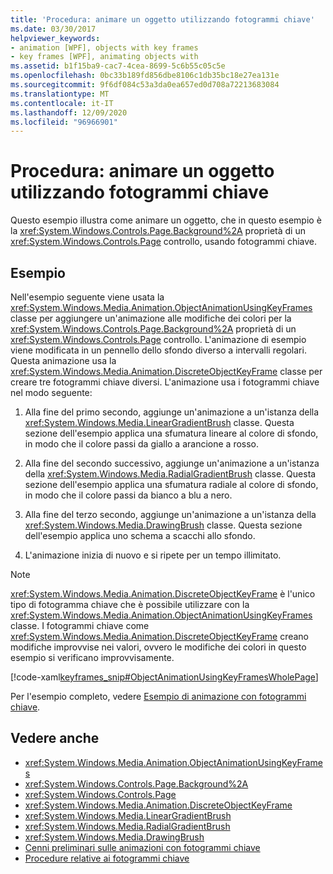 ```yaml
---
title: 'Procedura: animare un oggetto utilizzando fotogrammi chiave'
ms.date: 03/30/2017
helpviewer_keywords:
- animation [WPF], objects with key frames
- key frames [WPF], animating objects with
ms.assetid: b1f15ba9-cac7-4cea-8699-5c6b55c05c5e
ms.openlocfilehash: 0bc33b189fd856dbe8106c1db35bc18e27ea131e
ms.sourcegitcommit: 9f6df084c53a3da0ea657ed0d708a72213683084
ms.translationtype: MT
ms.contentlocale: it-IT
ms.lasthandoff: 12/09/2020
ms.locfileid: "96966901"
---
```

# <a name="how-to-animate-an-object-by-using-key-frames"></a>Procedura: animare un oggetto utilizzando fotogrammi chiave
Questo esempio illustra come animare un oggetto, che in questo esempio è la <xref:System.Windows.Controls.Page.Background%2A> proprietà di un <xref:System.Windows.Controls.Page> controllo, usando fotogrammi chiave.  
  
## <a name="example"></a>Esempio  
 Nell'esempio seguente viene usata la <xref:System.Windows.Media.Animation.ObjectAnimationUsingKeyFrames> classe per aggiungere un'animazione alle modifiche dei colori per la <xref:System.Windows.Controls.Page.Background%2A> proprietà di un <xref:System.Windows.Controls.Page> controllo. L'animazione di esempio viene modificata in un pennello dello sfondo diverso a intervalli regolari. Questa animazione usa la <xref:System.Windows.Media.Animation.DiscreteObjectKeyFrame> classe per creare tre fotogrammi chiave diversi. L'animazione usa i fotogrammi chiave nel modo seguente:  
  
1. Alla fine del primo secondo, aggiunge un'animazione a un'istanza della <xref:System.Windows.Media.LinearGradientBrush> classe. Questa sezione dell'esempio applica una sfumatura lineare al colore di sfondo, in modo che il colore passi da giallo a arancione a rosso.  
  
2. Alla fine del secondo successivo, aggiunge un'animazione a un'istanza della <xref:System.Windows.Media.RadialGradientBrush> classe. Questa sezione dell'esempio applica una sfumatura radiale al colore di sfondo, in modo che il colore passi da bianco a blu a nero.  
  
3. Alla fine del terzo secondo, aggiunge un'animazione a un'istanza della <xref:System.Windows.Media.DrawingBrush> classe. Questa sezione dell'esempio applica uno schema a scacchi allo sfondo.  
  
4. L'animazione inizia di nuovo e si ripete per un tempo illimitato.  
  
> [!NOTE]
> <xref:System.Windows.Media.Animation.DiscreteObjectKeyFrame> è l'unico tipo di fotogramma chiave che è possibile utilizzare con la <xref:System.Windows.Media.Animation.ObjectAnimationUsingKeyFrames> classe. I fotogrammi chiave come <xref:System.Windows.Media.Animation.DiscreteObjectKeyFrame> creano modifiche improvvise nei valori, ovvero le modifiche dei colori in questo esempio si verificano improvvisamente.  
  
 [!code-xaml[keyframes_snip#ObjectAnimationUsingKeyFramesWholePage](~/samples/snippets/xaml/VS_Snippets_Wpf/keyframes_snip/XAML/ObjectAnimationUsingKeyFramesExample.xaml#objectanimationusingkeyframeswholepage)]  
  
 Per l'esempio completo, vedere [Esempio di animazione con fotogrammi chiave](https://github.com/microsoft/WPF-Samples/tree/master/Animation/KeyFrameAnimation).  
  
## <a name="see-also"></a>Vedere anche

- <xref:System.Windows.Media.Animation.ObjectAnimationUsingKeyFrames>
- <xref:System.Windows.Controls.Page.Background%2A>
- <xref:System.Windows.Controls.Page>
- <xref:System.Windows.Media.Animation.DiscreteObjectKeyFrame>
- <xref:System.Windows.Media.LinearGradientBrush>
- <xref:System.Windows.Media.RadialGradientBrush>
- <xref:System.Windows.Media.DrawingBrush>
- [Cenni preliminari sulle animazioni con fotogrammi chiave](key-frame-animations-overview.md)
- [Procedure relative ai fotogrammi chiave](key-frame-animation-how-to-topics.md)
